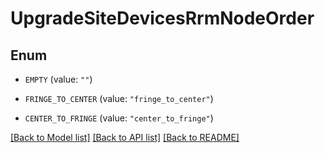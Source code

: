 # UpgradeSiteDevicesRrmNodeOrder

## Enum


* `EMPTY` (value: `""`)

* `FRINGE_TO_CENTER` (value: `"fringe_to_center"`)

* `CENTER_TO_FRINGE` (value: `"center_to_fringe"`)


[[Back to Model list]](../README.md#documentation-for-models) [[Back to API list]](../README.md#documentation-for-api-endpoints) [[Back to README]](../README.md)


